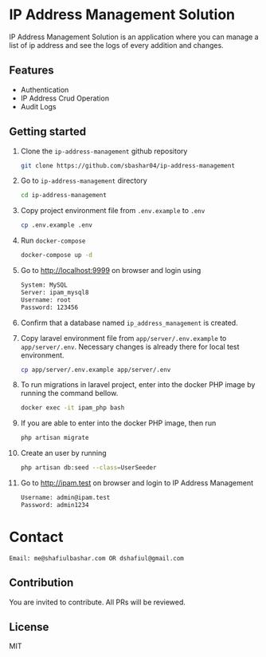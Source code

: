 # IP Address Management Solution
IP Address Management Solution is an application where you can manage a list of ip address and see the logs of every addition and changes.


## Features

* Authentication
* IP Address Crud Operation
* Audit Logs


## Getting started

1. Clone the `ip-address-management` github repository

    ```bash
    git clone https://github.com/sbashar04/ip-address-management
    ```

2. Go to `ip-address-management` directory

    ```bash
    cd ip-address-management
    ```

3. Copy project environment file from `.env.example` to `.env`

    ```bash
    cp .env.example .env
    ```

4. Run `docker-compose`

    ```bash
    docker-compose up -d
    ```

5. Go to <http://localhost:9999> on browser and login using

    ```bash
    System: MySQL
    Server: ipam_mysql8
    Username: root
    Password: 123456
    ```

6. Confirm that a database named `ip_address_management` is created.

7. Copy laravel environment file from `app/server/.env.example` to `app/server/.env`. Necessary changes is already there for local test environment.

    ```bash
    cp app/server/.env.example app/server/.env
    ```

8. To run migrations in laravel project, enter into the docker PHP image by running the command bellow.

    ```bash
    docker exec -it ipam_php bash
    ```

9. If you are able to enter into the docker PHP image, then run

    ```bash
    php artisan migrate
    ```

10. Create an user by running

    ```bash
    php artisan db:seed --class=UserSeeder
    ```

11. Go to <http://ipam.test> on browser and login to IP Address Management

    ```bash
    Username: admin@ipam.test
    Password: admin1234
    ```

# Contact

    Email: me@shafiulbashar.com OR dshafiul@gmail.com

## Contribution

You are invited to contribute. All PRs will be reviewed.

## License

MIT
